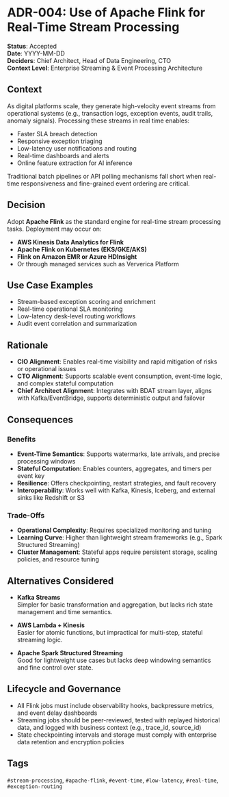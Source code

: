# ADR-004: Use of Apache Flink for Real-Time Stream Processing

**Status**: Accepted  
**Date**: YYYY-MM-DD  
**Deciders**: Chief Architect, Head of Data Engineering, CTO  
**Context Level**: Enterprise Streaming & Event Processing Architecture

## Context

As digital platforms scale, they generate high-velocity event streams from operational systems (e.g., transaction logs, exception events, audit trails, anomaly signals). Processing these streams in real time enables:

- Faster SLA breach detection  
- Responsive exception triaging  
- Low-latency user notifications and routing  
- Real-time dashboards and alerts  
- Online feature extraction for AI inference

Traditional batch pipelines or API polling mechanisms fall short when real-time responsiveness and fine-grained event ordering are critical.

## Decision

Adopt **Apache Flink** as the standard engine for real-time stream processing tasks. Deployment may occur on:

- **AWS Kinesis Data Analytics for Flink**  
- **Apache Flink on Kubernetes (EKS/GKE/AKS)**  
- **Flink on Amazon EMR or Azure HDInsight**  
- Or through managed services such as Ververica Platform

## Use Case Examples

- Stream-based exception scoring and enrichment  
- Real-time operational SLA monitoring  
- Low-latency desk-level routing workflows  
- Audit event correlation and summarization

## Rationale

- **CIO Alignment**: Enables real-time visibility and rapid mitigation of risks or operational issues  
- **CTO Alignment**: Supports scalable event consumption, event-time logic, and complex stateful computation  
- **Chief Architect Alignment**: Integrates with BDAT stream layer, aligns with Kafka/EventBridge, supports deterministic output and failover

## Consequences

### Benefits

- **Event-Time Semantics**: Supports watermarks, late arrivals, and precise processing windows  
- **Stateful Computation**: Enables counters, aggregates, and timers per event key  
- **Resilience**: Offers checkpointing, restart strategies, and fault recovery  
- **Interoperability**: Works well with Kafka, Kinesis, Iceberg, and external sinks like Redshift or S3

### Trade-Offs

- **Operational Complexity**: Requires specialized monitoring and tuning  
- **Learning Curve**: Higher than lightweight stream frameworks (e.g., Spark Structured Streaming)  
- **Cluster Management**: Stateful apps require persistent storage, scaling policies, and resource tuning

## Alternatives Considered

- **Kafka Streams**  
  Simpler for basic transformation and aggregation, but lacks rich state management and time semantics.

- **AWS Lambda + Kinesis**  
  Easier for atomic functions, but impractical for multi-step, stateful streaming logic.

- **Apache Spark Structured Streaming**  
  Good for lightweight use cases but lacks deep windowing semantics and fine control over state.

## Lifecycle and Governance

- All Flink jobs must include observability hooks, backpressure metrics, and event delay dashboards  
- Streaming jobs should be peer-reviewed, tested with replayed historical data, and logged with business context (e.g., trace_id, source_id)  
- State checkpointing intervals and storage must comply with enterprise data retention and encryption policies

## Tags

`#stream-processing`, `#apache-flink`, `#event-time`, `#low-latency`, `#real-time`, `#exception-routing`
